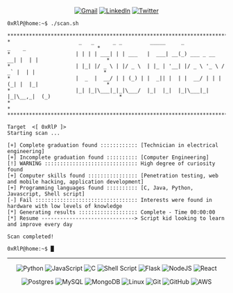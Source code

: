 <div align="center">

[![Gmail](https://img.shields.io/badge/Gmail-D14836?style=for-the-badge&logo=gmail&logoColor=white)](mailto:pereira.rafael.dev@gmail.com)
[![LinkedIn](https://img.shields.io/badge/linkedin-%230077B5.svg?style=for-the-badge&logo=linkedin&logoColor=white)](https://www.linkedin.com/in/rafael-lucas-pereira/)
[![Twitter](https://img.shields.io/badge/Twitter-%231DA1F2.svg?style=for-the-badge&logo=Twitter&logoColor=white)](https://twitter.com/Rafael_LucasP)

</div>


```
0xRlP@home:~$ ./scan.sh

*******************************************************************************************************
*                      _   _      _ _         _____     _                _    _                       *
*                     | | | | ___| | | ___   |  ___| __(_) ___ _ __   __| |  | |                      *
*                     | |_| |/ _ \ | |/ _ \  | |_ | '__| |/ _ \ '_ \ / _` |  | |                      *
*                     |  _  |  __/ | | (_) | |  _|| |  | |  __/ | | | (_| |  |_|                      *
*                     |_| |_|\___|_|_|\___/  |_|  |_|  |_|\___|_| |_|\__,_|  (_)                      *
*                                                                                                     *
*******************************************************************************************************

Target  <[ 0xRlP ]>
Starting scan ...

[+] Complete graduation found :::::::::::: [Technician in electrical engineering]
[+] Incomplete graduation found :::::::::: [Computer Engineering]
[!] WARNING :::::::::::::::::::::::::::::: High degree of curiosity found
[+] Computer skills found :::::::::::::::: [Penetration testing, web and mobile hacking, application development]
[+] Programming languages found :::::::::: [C, Java, Python, Javascript, Shell script]
[-] Fail ::::::::::::::::::::::::::::::::: Interests were found in hardware with low levels of knowledge 
[*] Generating results ::::::::::::::::::: Complete - Time 00:00:00
[*] Resume ------------------------------> Script kid looking to learn and improve every day

Scan completed!

0xRlP@home:~$ █
```

---
<div align="center">

![Python](https://img.shields.io/badge/python-3670A0?style=for-the-badge&logo=python&logoColor=ffdd54)
![JavaScript](https://img.shields.io/badge/javascript-%23323330.svg?style=for-the-badge&logo=javascript&logoColor=%23F7DF1E)
![C](https://img.shields.io/badge/c-%2300599C.svg?style=for-the-badge&logo=c&logoColor=white)
![Shell Script](https://img.shields.io/badge/shell_script-%23121011.svg?style=for-the-badge&logo=gnu-bash&logoColor=white)
![Flask](https://img.shields.io/badge/flask-%23000.svg?style=for-the-badge&logo=flask&logoColor=white)
![NodeJS](https://img.shields.io/badge/node.js-6DA55F?style=for-the-badge&logo=node.js&logoColor=white)
![React](https://img.shields.io/badge/react-%2320232a.svg?style=for-the-badge&logo=react&logoColor=%2361DAFB)


![Postgres](https://img.shields.io/badge/postgres-%23316192.svg?style=for-the-badge&logo=postgresql&logoColor=white)
![MySQL](https://img.shields.io/badge/mysql-%2300f.svg?style=for-the-badge&logo=mysql&logoColor=white)
![MongoDB](https://img.shields.io/badge/MongoDB-%234ea94b.svg?style=for-the-badge&logo=mongodb&logoColor=white)
![Linux](https://img.shields.io/badge/Linux-FCC624?style=for-the-badge&logo=linux&logoColor=black)
![Git](https://img.shields.io/badge/git-%23F05033.svg?style=for-the-badge&logo=git&logoColor=white)
![GitHub](https://img.shields.io/badge/github-%23121011.svg?style=for-the-badge&logo=github&logoColor=white)
![AWS](https://img.shields.io/badge/AWS-%23FF9900.svg?style=for-the-badge&logo=amazon-aws&logoColor=white)

</div>


